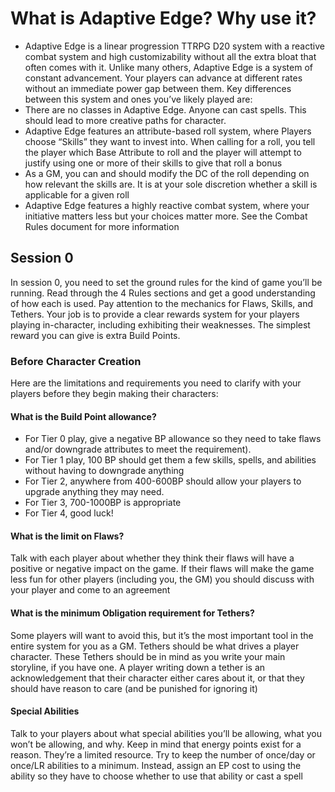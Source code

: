 # What is Adaptive Edge? Why use it?

- Adaptive Edge is a linear progression TTRPG D20 system with a reactive combat system and high customizability without all the extra bloat that often comes with it. Unlike many others, Adaptive Edge is a system of constant advancement. Your players can advance at different rates without an immediate power gap between them. Key differences between this system and ones you’ve likely played are:
- There are no classes in Adaptive Edge. Anyone can cast spells. This should lead to more creative paths for character.
- Adaptive Edge features an attribute-based roll system, where
  Players choose “Skills” they want to invest into. When calling for a roll, you tell the player which Base Attribute to roll and the player will attempt to justify using one or more of their skills to give that roll a bonus
- As a GM, you can and should modify the DC of the roll depending on how relevant the skills are. It is at your sole discretion whether a skill is applicable for a given roll
- Adaptive Edge features a highly reactive combat system, where your initiative matters less but your choices matter more. See the Combat Rules document for more information

## Session 0

In session 0, you need to set the ground rules for the kind of game you’ll be running. Read through the 4 Rules sections and get a good understanding of how each is used. Pay attention to the mechanics for Flaws, Skills, and Tethers. Your job is to provide a clear rewards system for your players playing in-character, including exhibiting their weaknesses. The simplest reward you can give is extra Build Points.

### Before Character Creation

Here are the limitations and requirements you need to clarify with your players before they begin making their characters:

#### What is the Build Point allowance?

- For Tier 0 play, give a negative BP allowance so they need to take flaws and/or downgrade attributes to meet the requirement).
- For Tier 1 play, 100 BP should get them a few skills, spells, and abilities without having to downgrade anything
- For Tier 2, anywhere from 400-600BP should allow your players to upgrade anything they may need.
- For Tier 3, 700-1000BP is appropriate
- For Tier 4, good luck!

#### What is the limit on Flaws?

Talk with each player about whether they think their flaws will have a positive or negative impact on the game. If their flaws will make the game less fun for other players (including you, the GM) you should discuss with your player and come to an agreement

#### What is the minimum Obligation requirement for Tethers?

Some players will want to avoid this, but it’s the most important tool in the entire system for you as a GM. Tethers should be what drives a player character. These Tethers should be in mind as you write your main storyline, if you have one. A player writing down a tether is an acknowledgement that their character either cares about it, or that they should have reason to care (and be punished for ignoring it)

#### Special Abilities

Talk to your players about what special abilities you’ll be allowing, what you won’t be allowing, and why. Keep in mind that energy points exist for a reason. They’re a limited resource. Try to keep the number of once/day or once/LR abilities to a minimum. Instead, assign an EP cost to using the ability so they have to choose whether to use that ability or cast a spell
